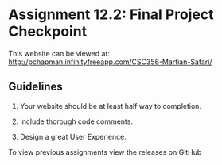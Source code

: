 # Assignment 12.2: Final Project Checkpoint

This website can be viewed at: http://pchapman.infinityfreeapp.com/CSC356-Martian-Safari/
## Guidelines

1. Your website should be at least half way to completion. 

2. Include thorough code comments. 

3. Design a great User Experience.


To view previous assignments view the releases on GitHub